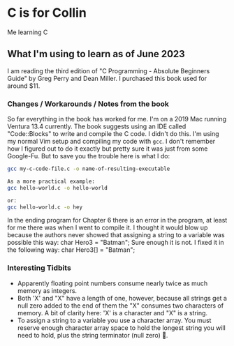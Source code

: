 # C is for Collin
Me learning C

## What I'm using to learn as of June 2023

I am reading the third edition of "C Programming - Absolute Beginners Guide" by
Greg Perry and Dean Miller. I purchased this book used for around $11.

### Changes / Workarounds / Notes from the book
So far everything in the book has worked for me. I'm on a 2019 Mac running
Ventura 13.4 currently. The book suggests using an IDE called "Code::Blocks" to
write and compile the C code. I didn't do this. I'm using my normal Vim setup
and compiling my code with `gcc`. I don't remember how I figured out to do it
exactly but pretty sure it was just from some Google-Fu. But to save you the
trouble here is what I do:
```bash
gcc my-c-code-file.c -o name-of-resulting-executable

As a more practical example:
gcc hello-world.c -o hello-world

or:
gcc hello-world.c -o hey
```

In the ending program for Chapter 6 there is an error in the program, at least for
me there was when I went to compile it. I thought it would blow up because the
authors never showed that assigning a string to a variable was possible this way:
char Hero3 = "Batman";
Sure enough it is not. I fixed it in the following way:
char Hero3[] = "Batman";

### Interesting Tidbits
- Apparently floating point numbers consume nearly twice as much memory as integers.
- Both 'X' and "X" have a length of one, however, because all strings get a
    null zero added to the end of them the "X" consumes two characters of
    memory. A bit of clarity here: 'X' is a character and "X" is a string.
- To assign a string to a variable you use a character array. You must
    reserve enough character array space to hold the longest string you will
    need to hold, plus the string terminator (null zero) 🤯.
